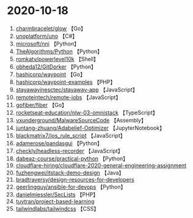 # 2020-10-18

1. [charmbracelet/glow](https://github.com/charmbracelet/glow) 【Go】
2. [unoplatform/uno](https://github.com/unoplatform/uno) 【C#】
3. [microsoft/nni](https://github.com/microsoft/nni) 【Python】
4. [TheAlgorithms/Python](https://github.com/TheAlgorithms/Python) 【Python】
5. [romkatv/powerlevel10k](https://github.com/romkatv/powerlevel10k) 【Shell】
6. [obheda12/GitDorker](https://github.com/obheda12/GitDorker) 【Python】
7. [hashicorp/waypoint](https://github.com/hashicorp/waypoint) 【Go】
8. [hashicorp/waypoint-examples](https://github.com/hashicorp/waypoint-examples) 【PHP】
9. [stayawayinesctec/stayaway-app](https://github.com/stayawayinesctec/stayaway-app) 【JavaScript】
10. [remoteintech/remote-jobs](https://github.com/remoteintech/remote-jobs) 【JavaScript】
11. [gofiber/fiber](https://github.com/gofiber/fiber) 【Go】
12. [rocketseat-education/nlw-03-omnistack](https://github.com/rocketseat-education/nlw-03-omnistack) 【TypeScript】
13. [vxunderground/MalwareSourceCode](https://github.com/vxunderground/MalwareSourceCode) 【Assembly】
14. [juntang-zhuang/Adabelief-Optimizer](https://github.com/juntang-zhuang/Adabelief-Optimizer) 【JupyterNotebook】
15. [blackmatrix7/ios_rule_script](https://github.com/blackmatrix7/ios_rule_script) 【JavaScript】
16. [adamerose/pandasgui](https://github.com/adamerose/pandasgui) 【Python】
17. [checkly/headless-recorder](https://github.com/checkly/headless-recorder) 【JavaScript】
18. [dabeaz-course/practical-python](https://github.com/dabeaz-course/practical-python) 【Python】
19. [cloudflare-hiring/cloudflare-2020-general-engineering-assignment](https://github.com/cloudflare-hiring/cloudflare-2020-general-engineering-assignment) 
20. [fuzhengwei/itstack-demo-design](https://github.com/fuzhengwei/itstack-demo-design) 【Java】
21. [bradtraversy/design-resources-for-developers](https://github.com/bradtraversy/design-resources-for-developers) 
22. [geerlingguy/ansible-for-devops](https://github.com/geerlingguy/ansible-for-devops) 【Python】
23. [danielmiessler/SecLists](https://github.com/danielmiessler/SecLists) 【PHP】
24. [tuvtran/project-based-learning](https://github.com/tuvtran/project-based-learning) 
25. [tailwindlabs/tailwindcss](https://github.com/tailwindlabs/tailwindcss) 【CSS】
